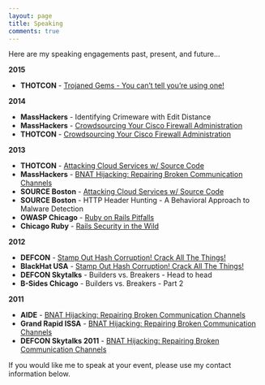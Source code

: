 ```yaml
---
layout: page
title: Speaking
comments: true
---
```


Here are my speaking engagements past, present, and future...

**2015**

- **THOTCON** - [Trojaned Gems - You can’t tell you’re using one!](http://thotcon.org/speakers.html)

**2014**

- **MassHackers** - Identifying Crimeware with Edit Distance
- **MassHackers** - [Crowdsourcing Your Cisco Firewall Administration](https://speakerdeck.com/claudijd/crowdsourcing-your-cisco-firewall-administration-dot-dot-dot-wat)
- **THOTCON** - [Crowdsourcing Your Cisco Firewall Administration](https://speakerdeck.com/claudijd/crowdsourcing-your-cisco-firewall-administration-dot-dot-dot-wat)

**2013**

- **THOTCON** - [Attacking Cloud Services w/ Source Code](https://speakerdeck.com/claudijd/attacking-cloud-services-with-source-code)
- **MassHackers** - [BNAT Hijacking: Repairing Broken Communication Channels](https://speakerdeck.com/claudijd/bnat-hijacking-repairing-broken-communication-channels)
- **SOURCE Boston**  - [Attacking Cloud Services w/ Source Code](https://speakerdeck.com/claudijd/attacking-cloud-services-with-source-code)
- **SOURCE Boston** - HTTP Header Hunting - A Behavioral Approach to Malware Detection
- **OWASP Chicago** - [Ruby on Rails Pitfalls](https://speakerdeck.com/claudijd/owasp-chicago-ruby-on-rails-pitfalls)
- **Chicago Ruby** - [Rails Security in the Wild](https://speakerdeck.com/claudijd/rails-security-in-the-wild-chicago-ruby)

**2012**

- **DEFCON** - [Stamp Out Hash Corruption! Crack All The Things!](https://speakerdeck.com/claudijd/stamp-out-hash-corruption-crack-all-the-things)
- **BlackHat USA** - [Stamp Out Hash Corruption! Crack All The Things!](https://speakerdeck.com/claudijd/stamp-out-hash-corruption-crack-all-the-things)
- **DEFCON Skytalks** - Builders vs. Breakers - Head to head
- **B-Sides Chicago** - Builders vs. Breakers - Part 2

**2011**

- **AIDE** - [BNAT Hijacking: Repairing Broken Communication Channels](https://speakerdeck.com/claudijd/bnat-hijacking-repairing-broken-communication-channels)
- **Grand Rapid ISSA** - [BNAT Hijacking: Repairing Broken Communication Channels](https://speakerdeck.com/claudijd/bnat-hijacking-repairing-broken-communication-channels)
- **DEFCON Skytalks 2011** - [BNAT Hijacking: Repairing Broken Communication Channels](https://speakerdeck.com/claudijd/bnat-hijacking-repairing-broken-communication-channels)

If you would like me to speak at your event, please use my contact information below.
